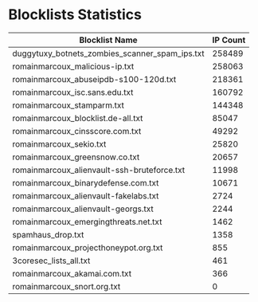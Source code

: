 # Blocklists Statistics
| Blocklist Name | IP Count |
|----|----|
| duggytuxy_botnets_zombies_scanner_spam_ips.txt | 258489 |
| romainmarcoux_malicious-ip.txt | 258063 |
| romainmarcoux_abuseipdb-s100-120d.txt | 218361 |
| romainmarcoux_isc.sans.edu.txt | 160792 |
| romainmarcoux_stamparm.txt | 144348 |
| romainmarcoux_blocklist.de-all.txt | 85047 |
| romainmarcoux_cinsscore.com.txt | 49292 |
| romainmarcoux_sekio.txt | 25820 |
| romainmarcoux_greensnow.co.txt | 20657 |
| romainmarcoux_alienvault-ssh-bruteforce.txt | 11998 |
| romainmarcoux_binarydefense.com.txt | 10671 |
| romainmarcoux_alienvault-fakelabs.txt | 2724 |
| romainmarcoux_alienvault-georgs.txt | 2244 |
| romainmarcoux_emergingthreats.net.txt | 1462 |
| spamhaus_drop.txt | 1358 |
| romainmarcoux_projecthoneypot.org.txt | 855 |
| 3coresec_lists_all.txt | 461 |
| romainmarcoux_akamai.com.txt | 366 |
| romainmarcoux_snort.org.txt | 0 |
